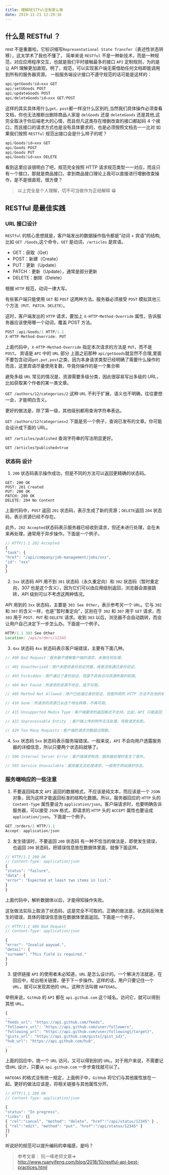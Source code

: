 ```yaml
---
title: 理解RESTful没有那么难
date: 2019-11-21 12:29:16
---
```


## 什么是 RESTful ？

<!-- more -->

rest 不是重置哈，它标识缩写`Representational State Transfer`（表述性状态转移），这太学术了我也不懂了，
简单来说 `RESTful` 不是一种新技术，而是一种规范，对应应用程序交互，也就是我们平时接触最多的接口 `API` 定制规则，为的是让 API 理解更加直观，明了，规范，可以实现客户端无需借助任何文档即能调用到所有的服务器资源。
一般服务端设计接口不遵守规范的话可能是这样的：

```js
api/getGoods?id=xxx GET
api/setUGoods POST
api/updateGoods POST
api/deleteGoods?id=xxx GET/POST
```

这样的其实具体用什么`get，post`都一样没什么区别的,当然我们具体操作必须查看文档，你也无法推断出删除商品人家是 `delGoods` 还是 `deleteGoods` 还是其他,这完全取决于你后端老大的心情，而且但凡这类存在增删改查的接口都起码 4 个接口，而且接口的请求方式也是没有具体要求的，也是必须按照文档去一一比对
如果我们按照 `RESTful` 规范出接口会是什么样子的呢？

```js
api/Goods?id=xxx GET
api/Goods POST
api/Goods PUT
api/Goods?id=xxx DELETE
```

看到这里应该很明白了吧，规范完全按照 HTTP 请求规范类型一一对应，而且只有一个接口，那就是商品接口，拿到商品接口理论上我可以直接进行增删改查操作，是不是很直观，很方便？

> 以上完全是个人理解，切不可当做作为正经解释 😁

## RESTful 是最佳实践

### URL 接口设计

`RESTful` 的核心思想就是，客户端发出的数据操作指令都是"动词 + 宾语"的结构,比如 `GET /Goods`,这个命令，`GET` 是动词，`/articles` 是宾语。

- GET：获取（Get）
- POST：新建（Create）
- PUT：更新（Update）
- PATCH：更新（Update），通常是部分更新
- DELETE：删除（Delete）

根据 `HTTP` 规范，动词一律大写。

有些客户端只能使用 `GET` 和 `POST` 这两种方法。服务器必须接受 `POST` 模拟其他三个方法`（PUT、PATCH、DELETE）`。

这时，客户端发出的 `HTTP` 请求，要加上 `X-HTTP-Method-Override` 属性，告诉服务器应该使用哪一个动词，覆盖 POST 方法。

```js
POST /api/Goods/1 HTTP/1.1
X-HTTP-Method-Override: PUT
```

上面代码中，`X-HTTP-Method-Override` 指定本次请求的方法是 `PUT`，而不是 `POST`。
宾语是 `API` 中的 `URL` 部分 上面之前那种 `api/getGoods`就显然不合理,里面不要包含动词`get,put,post`之类，因为本身请求类型已经明确了需要什么操作的
而且，这里宾语尽量使用复数，毕竟你操作的是一个集合嘛

避免多级 `URL`
常见的情况是，资源需要多级分类，因此很容易写出多级的 URL，比如获取某个作者的某一类文章。

`GET /authors/12/categories/2`
这种 `URL` 不利于扩展，语义也不明确，往往要想一会，才能明白含义。

更好的做法是，除了第一级，其他级别都用查询字符串表达。

`GET /authors/12?categories=2`
下面是另一个例子，查询已发布的文章。你可能会设计成下面的 URL。

`GET /articles/published`
查询字符串的写法明显更好。

`GET /articles?published=true`

### 状态码 设计

1. `200` 状态码表示操作成功，但是不同的方法可以返回更精确的状态码。

```
GET: 200 OK
POST: 201 Created
PUT: 200 OK
PATCH: 200 OK
DELETE: 204 No Content
```

上面代码中，`POST` 返回 `201` 状态码，表示生成了新的资源；`DELETE`返回 `204` 状态码，表示资源已经不存在。

此外，`202 Accepted`状态码表示服务器已经收到请求，但还未进行处理，会在未来再处理，通常用于异步操作。下面是一个例子。

```js
// HTTP/1.1 202 Accepted
{
"task": {
"href": "/api/company/job-management/jobs/xxx",
"id": "xxx"
}
}
```

2. `3xx` 状态码
   API 用不到 `301` 状态码（永久重定向）和 `302` 状态码（暂时重定向，307 也是这个含义），因为它们可以由应用级别返回，浏览器会直接跳转，API 级别可以不考虑这两种情况。

API 用到的 `3xx` 状态码，主要是 `303 See Other`，表示参考另一个 `URL`。它与 `302` 和 `307` 的含义一样，也是"暂时重定向"，区别在于 `302` 和 `307` 用于 `GET` 请求，而 `303` 用于 `POST、PUT` 和 `DELETE` 请求。收到 `303` 以后，浏览器不会自动跳转，而会让用户自己决定下一步怎么办。下面是一个例子。

```js
HTTP/1.1 303 See Other
Location: /api/orders/12345
```

3. `4xx` 状态码
   `4xx` 状态码表示客户端错误，主要有下面几种。

```js
// 400 Bad Request：服务器不理解客户端的请求，未做任何处理。

// 401 Unauthorized：用户未提供身份验证凭据，或者没有通过身份验证。

// 403 Forbidden：用户通过了身份验证，但是不具有访问资源所需的权限。

// 404 Not Found：所请求的资源不存在，或不可用。

// 405 Method Not Allowed：用户已经通过身份验证，但是所用的 HTTP 方法不在他的权限之内。

// 410 Gone：所请求的资源已从这个地址转移，不再可用。

// 415 Unsupported Media Type：客户端要求的返回格式不支持。比如，API 只能返回 JSON 格式，但是客户端要求返回 XML 格式。

// 422 Unprocessable Entity ：客户端上传的附件无法处理，导致请求失败。

// 429 Too Many Requests：客户端的请求次数超过限额。
```

4. `5xx` 状态码
   `5xx` 状态码表示服务端错误。一般来说，`API` 不会向用户透露服务器的详细信息，所以只要两个状态码就够了。

```js
// 500 Internal Server Error：客户端请求有效，服务器处理时发生了意外。

// 503 Service Unavailable：服务器无法处理请求，一般用于网站维护状态。
```

### 服务端响应的一些注意

1. 不要返回纯本文
   `API` 返回的数据格式，不应该是纯文本，而应该是一个 `JSON` 对象，因为这样才能返回标准的结构化数据。所以，服务器回应的 `HTTP` 头的 `Content-Type` 属性要设为 `application/json`。客户端请求时，也要明确告诉服务器，可以接受 `JSON` 格式，即请求的 `HTTP` 头的 `ACCEPT` 属性也要设成 `application/json`。下面是一个例子。

```js
GET /orders/2 HTTP/1.1
Accept: application/json
```

2. 发生错误时，不要返回 `200` 状态码
   有一种不恰当的做法是，即使发生错误，也返回 `200` 状态码，把错误信息放在数据体里面，就像下面这样。

```js
// HTTP/1.1 200 OK
// Content-Type: application/json
{
"status": "failure",
"data": {
"error": "Expected at least two items in list."
}
}
```

上面代码中，解析数据体以后，才能得知操作失败。

这张做法实际上取消了状态码，这是完全不可取的。正确的做法是，状态码反映发生的错误，具体的错误信息放在数据体里面返回。下面是一个例子。

```js
// HTTP/1.1 400 Bad Request
// Content-Type: application/json

{
"error": "Invalid payoad.",
"detail": {
"surname": "This field is required."
}
}
```

3. 提供链接
   `API` 的使用者未必知道，`URL` 是怎么设计的。一个解决方法就是，在回应中，给出相关链接，便于下一步操作。这样的话，用户只要记住一个`URL`，就可以发现其他的 `URL`。这种方法叫做 `HATEOAS`。

举例来说，`GitHub` 的 `API` 都在 `api.github.com` 这个域名。访问它，就可以得到其他 `URL`。

```js
{
...
"feeds_url": "https://api.github.com/feeds",
"followers_url": "https://api.github.com/user/followers",
"following_url": "https://api.github.com/user/following{/target}",
"gists_url": "https://api.github.com/gists{/gist_id}",
"hub_url": "https://api.github.com/hub",
...
}
```

上面的回应中，挑一个 `URL` 访问，又可以得到别的 `URL`。对于用户来说，不需要记住`URL` 设计，只要从 `api.github.com` 一步步查找就可以了。

`HATEOAS` 的格式没有统一规定，上面例子中，`GitHub` 将它们与其他属性放在一起。更好的做法应该是，将相关链接与其他属性分开。

```js
// HTTP/1.1 200 OK
// Content-Type: application/json

{
"status": "In progress",
"links": {[
{ "rel":"cancel", "method": "delete", "href":"/api/status/12345" } ,
{ "rel":"edit", "method": "put", "href":"/api/status/12345" }
]}
}
```

听说好的规范可以提升编码的幸福感，是吗？

> 参考文章： 阮一峰老师文章=> http://www.ruanyifeng.com/blog/2018/10/restful-api-best-practices.html
